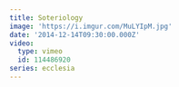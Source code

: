 ```yaml
---
title: Soteriology
image: 'https://i.imgur.com/MuLYIpM.jpg'
date: '2014-12-14T09:30:00.000Z'
video:
  type: vimeo
  id: 114486920
series: ecclesia
---
```


